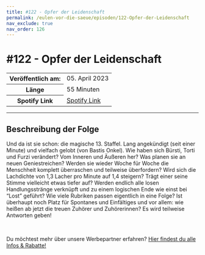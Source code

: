 ```yaml
---
title: #122 - Opfer der Leidenschaft
permalink: /eulen-vor-die-saeue/episoden/122-Opfer-der-Leidenschaft
nav_exclude: true
nav_order: 126
---
```


# #122 - Opfer der Leidenschaft
<table class="resp-table dcf-table dcf-table-responsive dcf-table-bordered dcf-table-striped dcf-w-100%">
                    <tbody>
                        <tr>
                            <th scope="row">Veröffentlich am:</th>
                            <td data-label="Veröffentlich am:">05. April 2023</td>
                        </tr>
                        <tr>
                            <th scope="row">Länge </th>
                            <td data-label="Länge ">55 Minuten</td>
                        </tr><tr>
                                <th scope="row">Spotify Link</th>
                                <td data-label="Spotify Link"><a href="https://open.spotify.com/episode/4WKBv4z01tUSAQ0stGskg0">Spotify Link</a></td>
                            </tr></tbody>
                </table>

***

## Beschreibung der Folge

<div>
<p>Und da ist sie schon: die magische 13. Staffel. Lang angekündigt (seit einer Minute) und vielfach gelobt (von Bastis Onkel). Wie haben sich Bürsti, Torti und Furzi verändert? Vom Inneren und Äußeren her? Was planen sie an neuen Geniestreichen? Werden sie wieder Woche für Woche die Menschheit komplett überraschen und teilweise überfordern? Wird sich die Lachdichte von 1,3 Lacher pro Minute auf 1,4 steigern? Trägt einer seine Stimme vielleicht etwas tiefer auf? Werden endlich alle losen Handlungsstränge verknüpft und zu einem logischen Ende wie einst bei “Lost” geführt? Wie viele Rubriken passen eigentlich in eine Folge? Ist überhaupt noch Platz für Spontanes und Einfältiges und vor allem: wie heißen ab jetzt die treuen Zuhörer und Zuhörerinnen? Es wird teilweise Antworten geben!</p><br/><p>Du möchtest mehr über unsere Werbepartner erfahren? <a href="https://linktr.ee/EulenvordieSaeue" rel="nofollow">Hier findest du alle Infos &amp; Rabatte!</a></p>  
</div>

